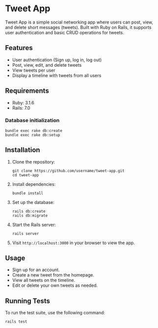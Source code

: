 # Tweet App

Tweet App is a simple social networking app where users can post, view, and delete short messages (tweets). Built with Ruby on Rails, it supports user authentication and basic CRUD operations for tweets.

## Features

- User authentication (Sign up, log in, log out)
- Post, view, edit, and delete tweets
- View tweets per user
- Display a timeline with tweets from all users

## Requirements

- Ruby: 3.1.6
- Rails: 7.0

### Database initialization

```
bundle exec rake db:create
bundle exec rake db:setup
```

## Installation
1. Clone the repository:
   ```
   git clone https://github.com/username/tweet-app.git
   cd tweet-app
   ```

2. Install dependencies:
   ```
   bundle install
   ```

3. Set up the database:
   ```
   rails db:create
   rails db:migrate
   ```

4. Start the Rails server:
   ```
   rails server
   ```

5. Visit `http://localhost:3000` in your browser to view the app.

## Usage

- Sign up for an account.
- Create a new tweet from the homepage.
- View all tweets on the timeline.
- Edit or delete your own tweets as needed.


## Running Tests

To run the test suite, use the following command:
```
rails test
```
